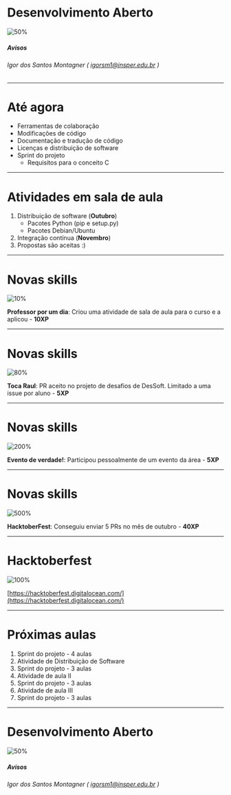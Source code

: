 <!-- $theme: default -->

Desenvolvimento Aberto
===

![50%](capa.svg)

##### Avisos


###### Igor dos Santos Montagner ( [igorsm1@insper.edu.br](mailto:igorsm1@insper.edu.br) )

---
Até agora
=========

* Ferramentas de colaboração
* Modificações de código
* Documentação e tradução de código
* Licenças e distribuição de software
* Sprint do projeto
	- Requisitos para o conceito C

---
# Atividades em sala de aula

1. Distribuição de software (**Outubro**)
	- Pacotes Python (pip e setup.py)
	- Pacotes Debian/Ubuntu
2. Integração contínua (**Novembro**)
3. Propostas são aceitas :)

---
# Novas skills

![10%](../../skills/images/presenter.svg)

**Professor por um dia**: Criou uma atividade de sala de aula para o curso e a aplicou - **10XP**

---
# Novas skills

![80%](../../skills/images/guitar.svg)

**Toca Raul**: PR aceito no projeto de desafios de DesSoft. Limitado a uma issue por aluno - **5XP**

---
# Novas skills

![200%](../../skills/images/meeting.svg)

**Evento de verdade!**: Participou pessoalmente de um evento da área - **5XP**

---
# Novas skills

![500%](../../skills/images/hacktoberfest.svg)

**HacktoberFest**: Conseguiu enviar 5 PRs no mês de outubro - **40XP**

---
# Hacktoberfest

![100%](hacktober.png)

[https://hacktoberfest.digitalocean.com/](https://hacktoberfest.digitalocean.com/)

---
# Próximas aulas

1. Sprint do projeto - 4 aulas
2. Atividade de Distribuição de Software
3. Sprint do projeto - 3 aulas
4. Atividade de aula II
5. Sprint do projeto - 3 aulas
6. Atividade de aula III
7. Sprint do projeto - 3 aulas

---
Desenvolvimento Aberto
===

![50%](capa.svg)

##### Avisos


###### Igor dos Santos Montagner ( [igorsm1@insper.edu.br](mailto:igorsm1@insper.edu.br) )
